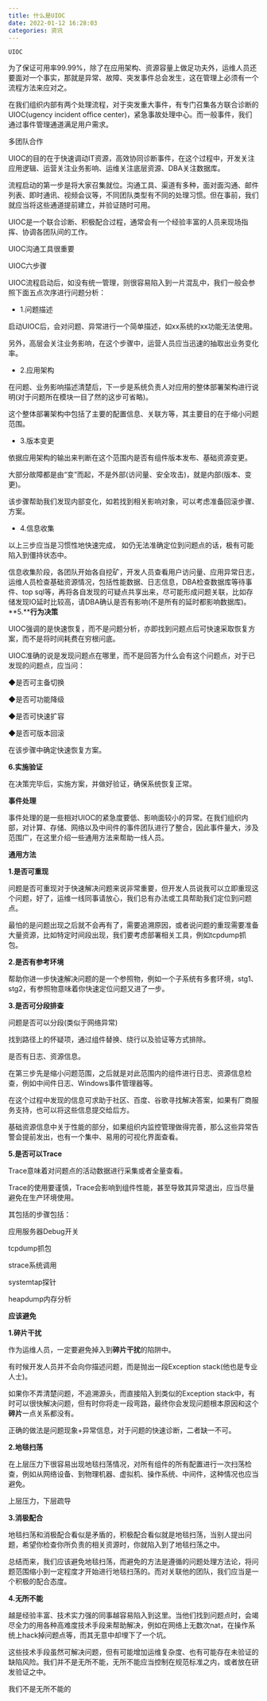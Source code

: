 ```yaml
---
title: 什么是UIOC
date: 2022-01-12 16:28:03
categories: 资讯
---
```

`UIOC`

为了保证可用率99.99%，除了在应用架构、资源容量上做足功夫外，运维人员还要面对一个事实，那就是异常、故障、突发事件总会发生，这在管理上必须有一个流程方法来应对之。

在我们组织内部有两个处理流程，对于突发重大事件，有专门召集各方联合诊断的UIOC(ugency incident office center)，紧急事故处理中心。而一般事件，我们通过事件管理通道满足用户需求。

多团队合作

UIOC的目的在于快速调动IT资源，高效协同诊断事件，在这个过程中，开发关注应用逻辑、运营关注业务影响、运维关注底层资源、DBA关注数据库。

流程启动的第一步是将大家召集就位。沟通工具、渠道有多种，面对面沟通、邮件列表、即时通讯、视频会议等，不同团队类型有不同的处理习惯。但在事前，我们就应当将这些通道提前建立，并验证随时可用。

UIOC是一个联合诊断、积极配合过程，通常会有一个经验丰富的人员来现场指挥、协调各团队间的工作。


UIOC沟通工具很重要

UIOC六步骤

UIOC流程启动后，如没有统一管理，则很容易陷入到一片混乱中，我们一般会参照下面五点次序进行问题分析：

- 1.问题描述

启动UIOC后，会对问题、异常进行一个简单描述，如xx系统的xx功能无法使用。

另外，高层会关注业务影响，在这个步骤中，运营人员应当迅速的抽取出业务变化率。

- 2.应用架构

在问题、业务影响描述清楚后，下一步是系统负责人对应用的整体部署架构进行说明(对于问题所在模块一目了然的这步可省略)。

这个整体部署架构中包括了主要的配置信息、关联方等，其主要目的在于缩小问题范围。

- 3.版本变更

依据应用架构的输出来判断在这个范围内是否有组件版本发布、基础资源变更。

大部分故障都是由“变”而起，不是外部(访问量、安全攻击)，就是内部(版本、变更)。

该步骤帮助我们发现内部变化，如若找到相关影响对象，可以考虑准备回滚步骤、方案。

- 4.信息收集

以上三步应当是习惯性地快速完成， 如仍无法准确定位到问题点的话，极有可能陷入到僵持状态中。

信息收集阶段，各团队开始各自挖矿，开发人员查看用户访问量、应用异常日志，运维人员检查基础资源情况，包括性能数据、日志信息，DBA检查数据库等待事件、top sql等，再将各自发现的可疑点共享出来，尽可能形成问题关联，比如存储发现IO延时比较高，请DBA确认是否有影响(不是所有的延时都影响数据库)。
**5.****行为决策**

UIOC强调的是快速恢复，而不是问题分析，亦即找到问题点后可快速采取恢复方案，而不是将时间耗费在穷根问底。

UIOC准确的说是发现问题点在哪里，而不是回答为什么会有这个问题点，对于已发现的问题点，应当问：

◆是否可主备切换

◆是否可功能降级

◆是否可快速扩容

◆是否可版本回滚

在该步骤中确定快速恢复方案。

**6.实施验证**

在决策完毕后，实施方案，并做好验证，确保系统恢复正常。


**事件处理**

事件处理的是一些相对UIOC的紧急度要低、影响面较小的异常。在我们组织内部，对计算、存储、网络以及中间件的事件团队进行了整合，因此事件量大，涉及范围广，在这里介绍一些通用方法来帮助一线人员。

**通用方法**

**1.是否可重现**

问题是否可重现对于快速解决问题来说非常重要，但开发人员说我可以立即重现这个问题，好了，运维一线同事请放心，我们总有办法或工具帮助我们定位到问题点。

最怕的是问题出现之后就不会再有了，需要追溯原因，或者说问题的重现需要准备大量资源，比如特定时间段出现，我们要考虑部署相关工具，例如tcpdump抓包。

**2.是否有参考环境**

帮助你进一步快速解决问题的是一个参照物，例如一个子系统有多套环境，stg1、stg2，有参照物意味着你快速定位问题又进了一步。

**3.是否可分段排查**

问题是否可以分段(类似于网络异常)

找到路径上的怀疑项，通过组件替换、绕行以及验证等方式排除。

是否有日志、资源信息。

在第三步先是缩小问题范围，之后就是对此范围内的组件进行日志、资源信息检查，例如中间件日志、Windows事件管理器等。

在这个过程中发现的信息可求助于社区、百度、谷歌寻找解决答案，如果有厂商服务支持，也可以将这些信息提交给后方。

基础资源信息中关于性能的部分，如果组织内监控管理做得完善，那么这些异常告警会提前发出，也有一个集中、易用的可视化界面查看。

**5.是否可以Trace**

Trace意味着对问题点的活动数据进行采集或者全量查看。

Trace的使用要谨慎，Trace会影响到组件性能，甚至导致其异常退出，应当尽量避免在生产环境使用。

其包括的步骤包括：

应用服务器Debug开关

tcpdump抓包

strace系统调用

systemtap探针

heapdump内存分析

**应该避免**

**1.碎片干扰**

作为运维人员，一定要避免掉入到**碎片干扰**的陷阱中。

有时候开发人员并不会向你描述问题，而是抛出一段Exception stack(他也是专业人士)。

如果你不弄清楚问题，不追溯源头，而直接陷入到类似的Exception stack中，有时可以很快解决问题，但有时你将走一段弯路，最终你会发现问题根本原因和这个**碎片**一点关系都没有。

正确的做法是问题现象+异常信息，对于问题的快速诊断，二者缺一不可。

**2.地毯扫荡**

在上层压力下很容易出现地毯扫荡情况，对所有组件的所有配置进行一次扫荡检查，例如从网络设备、到物理机器、虚拟机、操作系统、中间件，这种情况也应当避免。

上层压力，下层疏导

**3.消极配合**

地毯扫荡和消极配合看似是矛盾的，积极配合看似就是地毯扫荡，当别人提出问题，希望你检查你所负责的相关资源时，你就陷入到了地毯扫荡之中。

总结而来，我们应该避免地毯扫荡，而避免的方法是遵循的问题处理方法论，将问题范围缩小到一定程度才开始进行地毯扫荡的。而对关联他的团队，我们应当是一个积极的配合态度。

**4.无所不能**

越是经验丰富、技术实力强的同事越容易陷入到这里。当他们找到问题点时，会竭尽全力的用各种高难度技术手段来帮助解决，例如在网络上无数次nat，在操作系统上hack掉问题点等，而其无意中却埋下了一个坑。

这些技术手段虽然可解决问题，但有可能增加运维复杂度、也有可能存在未验证的缺陷风险。我们并不是无所不能，无所不能应当控制在规范标准之内，或者放在研发验证之中。


我们不是无所不能的

